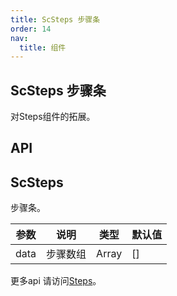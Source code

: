 ```yaml
---
title: ScSteps 步骤条
order: 14
nav:
  title: 组件
---
```


## ScSteps 步骤条

对Steps组件的拓展。

## API

## ScSteps

步骤条。

| 参数 | 说明 | 类型 | 默认值 |
| --- | --- | --- | --- |
| data | 步骤数组 | Array | [] |

更多api 请访问[Steps](https://ant.design/components/steps-cn/)。
